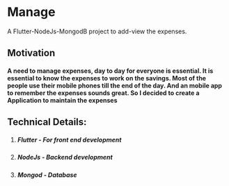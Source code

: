 # Manage
A Flutter-NodeJs-MongodB project to add-view the expenses.

## Motivation
<h4>A need to manage expenses, day to day for everyone is essential. It is essential to know the expenses to work on the savings. Most of the people use their mobile phones till the end of the day. And an mobile app to remember the expenses sounds great. So I decided to create a Application to maintain the expenses</h4>

<h2> Technical Details: </h2>
<ol>
<li><h5> Flutter - For front end development </h5></li>
<li><h5> NodeJs - Backend development </h5></li>
<li><h5> Mongod - Database </h5></li>
<ol>
